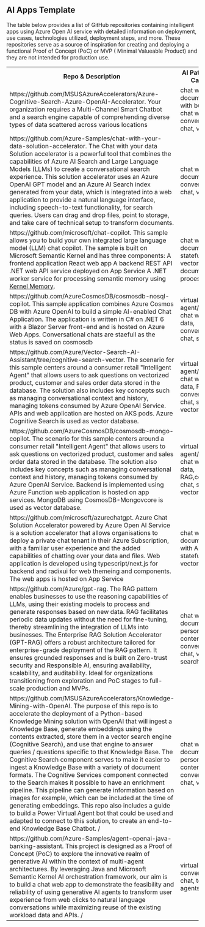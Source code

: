 ## AI Apps Template
The table below provides a list of GitHub repositories containing intelligent apps using Azure Open AI service with detailed information on deployment, use cases, technologies utilized, deployment steps, and more.
These repositories serve as a source of inspiration for creating and deploying a functional Proof of Concept (PoC) or MVP ( Minimal Valueable Product) and they are not intended for production use.
<table width: 100% >
    <tr class="first-row">
        <th>Repo & Description</th>
        <th>AI Patterns & LLM Capabilities</th>
        <th>Frameworks and Azure Services</th>
    </tr>
      <tr>
        <td>https://github.com/MSUSAzureAccelerators/Azure-Cognitive-Search-Azure-OpenAI-Accelerator.
        Your organization requires a Multi-Channel Smart Chatbot and a search engine capable of comprehending diverse types of data scattered across various locations</td>
        <td>chat with company documents, chat with  business data, chat with API, RAG, conversational chat, vector search </td>
        <td>Python, Langchain, AppService, AzureSql, CosmosDB, Azure AI Search, Document Intelligence</td>
    </tr>
        <tr>
        <td>https://github.com/Azure-Samples/chat-with-your-data-solution-accelerator.
        The Chat with your data Solution accelerator is a powerful tool that combines the capabilities of Azure AI Search and Large Language Models (LLMs) to create a conversational search experience. This solution accelerator uses an Azure OpenAI GPT model and an Azure AI Search index generated from your data, which is integrated into a web application to provide a natural language interface, including speech-to-text functionality, for search queries. Users can drag and drop files, point to storage, and take care of technical setup to transform documents. </td>
        <td>chat with company documents, RAG, conversational chat, vector search</td>
        <td>Python, Langchain, AppService, Functions, Azure AI Search, Azure AI Speech, Document Intelligence</td>
    </tr>
        <tr>
        <td>https://github.com/microsoft/chat-copilot. This sample allows you to build your own integrated large language model (LLM) chat copilot. The sample is built on Microsoft Semantic Kernel and has three components:
        A frontend application React web app
        A backend REST API .NET web API service deployed on App Service
        A .NET worker service for processing semantic memory using <a href="https://github.com/microsoft/kernel-memory">Kernel Memory</a>.
        <td>chat with company documents, RAG, statefull chat, vector search, document processing pipeline</td>
        <td>C#, Semantic Kernel, Kernel Memory, AppService, CosmosDB, Azure AI Search,Document Intelligence, Speech Service</td>
    </tr>    
    <tr>
        <td>https://github.com/AzureCosmosDB/cosmosdb-nosql-copilot.
        This sample application combines Azure Cosmos DB with Azure OpenAI to build a simple AI-enabled Chat Application. The application is written in C# on .NET 6 with a Blazor Server front-end and is hosted on Azure Web Apps. Conversational chats are staefull as the status is saved on cosmosdb</td>
        <td>virtual agent/assistant, chat with  business data, conversational chat, statefull chat</td>
        <td>C#, Semantic Kernel, AppService, CosmosDB</td>
    </tr>
    <tr>
        <td>https://github.com/Azure/Vector-Search-AI-Assistant/tree/cognitive-search-vector.
        The scenario for this sample centers around a consumer retail &quot;Intelligent Agent&quot; that allows users to ask questions on vectorized product, customer and sales order data stored in the database. The solution also includes key concepts such as managing conversational context and history, managing tokens consumed by Azure OpenAI Service. APIs and web application are hosted on AKS pods. Azure Cognitive Search is used as vector database.</td>
        <td>virtual agent/assistant, chat with  business data, RAG, conversational chat, statefull chat, vector search</td>
        <td>C#,Semantic Kernel, AKS, ACA, CosmosDB, Azure AI Search</td>
    </tr>
    <tr>
        <td>https://github.com/AzureCosmosDB/cosmosdb-mongo-copilot. The scenario for this sample centers around a consumer retail &quot;Intelligent Agent&quot; that allows users to ask questions on vectorized product, customer and sales order data stored in the database. The solution also includes key concepts such as managing conversational context and history, managing tokens consumed by Azure OpenAI Service. Backend is implemented using Azure Function web application is hosted on app services. MongoDB using CosmosDB-Mongovcore is used as vector database.</td>
        <td>virtual agent/assistant, chat with business data, RAG,conversational chat, statefull chat, vector search</td>
        <td>C#, Semantic Kernel, AppService, CosmosDB-MongoVCore</td>
    </tr>
    <tr>
        <td>https://github.com/microsoft/azurechatgpt. Azure Chat Solution Accelerator powered by Azure Open AI Service is a solution accelerator that allows organisations to deploy a private chat tenant in their Azure Subscription, with a familiar user experience and the added capabilities of chatting over your data and files. Web application is developed using typescript/next.js for backend and radixui for web themeing and components. The web apps is hosted on App Service</td>
        <td>chat with company documents, chat with API, RAG, statefull chat, vector search</td>
        <td>Nodejs, Typescript, Langchain,AppService, CosmosDB, Azure AI Search, Document Intelligence</td>   
    </tr>
    <tr>
        <td>https://github.com/Azure/gpt-rag. The RAG pattern enables businesses to use the reasoning capabilities of LLMs, using their existing models to process and generate responses based on new data. RAG facilitates periodic data updates without the need for fine-tuning, thereby streamlining the integration of LLMs into businesses.
The Enterprise RAG Solution Accelerator (GPT-RAG) offers a robust architecture tailored for enterprise-grade deployment of the RAG pattern. It ensures grounded responses and is built on Zero-trust security and Responsible AI, ensuring availability, scalability, and auditability. Ideal for organizations transitioning from exploration and PoC stages to full-scale production and MVPs. </td>
        <td>chat with company documents, RAG, personalized content generation, conversational chat, vector search, agents</td>
        <td>Python, nodejs, Semantic Kernel, Autogen, App Service, CosmosDB, Azure AI Search, FrontDoor</td>
    </tr>
    <tr>
        <td>https://github.com/MSUSAzureAccelerators/Knowledge-Mining-with-OpenAI. The purpose of this repo is to accelerate the deployment of a Python-based Knowledge Mining solution with OpenAI that will ingest a Knowledge Base, generate embeddings using the contents extracted, store them in a vector search engine (Cognitive Search), and use that engine to answer queries / questions specific to that Knowledge Base.
        The Cognitive Search component serves to make it easier to ingest a Knowledge Base with a variety of document formats. The Cognitive Services component connected to the Search makes it possible to have an enrichment pipeline. This pipeline can generate information based on images for example, which can be included at the time of generating embeddings.
        This repo also includes a guide to build a Power Virtual Agent bot that could be used and adapted to connect to this solution, to create an end-to-end Knowledge Base Chatbot. /</td>
        <td>chat with company documents, RAG, personalized content generation, conversational chat, vector search</td>
        <td>Python, Langchain, AppService, CosmosDB, Azure Redis Cache, Azure AI Search, Document Intelligence, ServiceBus, EventGrid
    </tr>
    <tr>
        <td>https://github.com/Azure-Samples/agent-openai-java-banking-assistant. This project is designed as a Proof of Concept (PoC) to explore the innovative realm of generative AI within the context of multi-agent architectures. By leveraging Java and Microsoft Semantic Kernel AI orchestration framework, our aim is to build a chat web app to demonstrate the feasibility and reliability of using generative AI agents to transform user experience from web clicks to natural language conversations while maximizing reuse of the existing workload data and APIs. /</td>
        <td>virtual assistant, conversational chat, tools calling, agents</td>
        <td>Java, Semantic Kernel, ACA, Document Intelligence</td>
    </tr>

</table>
